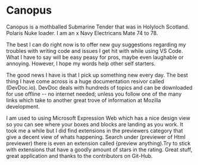 # Canopus
Canopus is a mothballed Submarine Tender that was in Holyloch Scotland. Polaris Nuke loader. I am an x
Navy Electricans Mate 74 to 78.

The best I can do right now is to offer new guy suggestions regarding my troubles with writing code and 
issues I get hit with while using VS Code. What I have to say will be easy peasy for pros, maybe even 
laughable or annoying. However, I hope my words help other self starters.

The good news I have is that I pick up something new every day. The best thing I have come across is a 
huge documentation resivor called (DevDoc.io). DevDoc deals with hundreds of topics and can be downloaded
for use offline -- no internet needed; unless you follow one of the many links which take to another great
trove of information at Mozilla development.

I am used to using Microsoft Expression Web which has a nice design view so you can see where your boxes and
blocks are landing as you work. It took me a while but I did find extensions in the previewers category that give 
a decent view of whats happening. Search under (previewer of Html previewer) there is even an extension called 
{preview anything).Try to stick with extensions that have a goodly amount of stars in the rating. Great stuff, 
great application and thanks to the contributors on Git-Hub.
